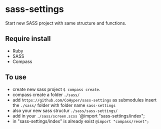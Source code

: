 sass-settings
=============

Start new SASS project with same structure and functions.

## Require install
* Ruby
* SASS
* Compass

## To use
* create new sass project `$ compass create`.
* compass create a folder `./sass/`
* add `https://github.com/CoHyper/sass-settings` as submodules insert the `./sass/` folder with folder name `sass-settings`
* also your new sass structur `./sass/sass-settings/`
* add in your `./sass/screen.scss` `@import "sass-settings/index";
* in "sass-settings/index" is already exist `@import "compass/reset";`
